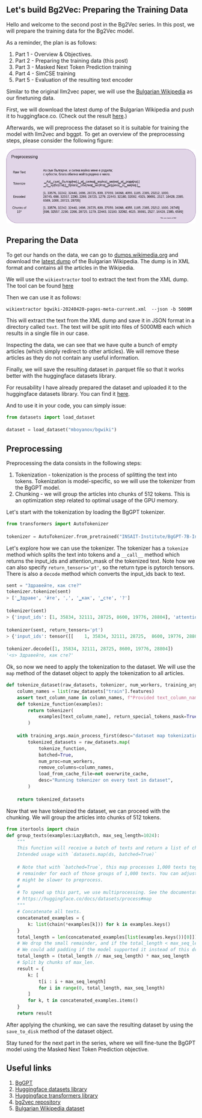## Let's build Bg2Vec: Preparing the Training Data 

Hello and welcome to the second post in the Bg2Vec series. In this post, we will prepare the training data for the Bg2Vec model.

As a reminder, the plan is as follows:

1. Part 1 - Overview & Objectives. 
2. Part 2 - Preparing the training data (this post)
3. Part 3 - Masked Next Token Prediction training
4. Part 4 - SimCSE training
5. Part 5 - Evaluation of the resulting text encoder


Similar to the original llm2vec paper, we will use the [Bulgarian Wikipedia](https://bg.wikipedia.org/) as our finetuning data.

First, we will download the latest dump of the Bulgarian Wikipedia and push it to huggingface.co. (Check out the result [here](https://huggingface.co/datasets/mboyanov/bgwiki).)

Afterwards, we will preprocess the dataset so it is suitable for training the model with llm2vec and bggpt. 
To get an overview of the preprocessing steps, please consider the following figure:

![Preprocessing](/images/preprocessing.png)

## Preparing the Data

To get our hands on the data, we can go to [dumps.wikimedia.org](https://dumps.wikimedia.org) and download the [latest dump](https://dumps.wikimedia.org/bgwiki/20240501/) of the Bulgarian Wikipedia. 
The dump is in XML format and contains all the articles in the Wikipedia.

We will use the `wikiextractor` tool to extract the text from the XML dump. The tool can be found [here]()

Then we can use it as follows:

```
wikiextractor bgwiki-20240420-pages-meta-current.xml  --json -b 5000M
```

This will extract the text from the XML dump and save it in JSON format in a directory called `text`. 
The text will be split into files of 5000MB each which results in a single file in our case. 

Inspecting the data, we can see that we have quite a bunch of empty articles (which simply redirect to other articles).
We will remove these articles as they do not contain any useful information.

Finally, we will save the resulting dataset in .parquet file so that it works better with the huggingface datasets library.

For reusability I have already prepared the dataset and uploaded it to the huggingface datasets library. You can find it [here](https://huggingface.co/datasets/mboyanov/bgwiki).

And to use it in your code, you can simply issue:

```python
from datasets import load_dataset

dataset = load_dataset("mboyanov/bgwiki")
```


## Preprocessing

Preprocessing the data consists in the following steps:

1. Tokenization - tokenization is the process of splitting the text into tokens. Tokenization is model-specific, so we will use the tokenizer from the BgGPT model.
2. Chunking - we will group the articles into chunks of 512 tokens. This is an optimization step related to optimal usage of the GPU memory.

Let's start with the tokenization by loading the BgGPT tokenizer.

```python
from transformers import AutoTokenizer

tokenizer = AutoTokenizer.from_pretrained("INSAIT-Institute/BgGPT-7B-Instruct-v0.2")
```

Let's explore how we can use the tokenizer. The tokenizer has a `tokenize` method which splits the text into tokens 
and a `__call__` method which returns the input_ids and attention_mask of the tokenized text. 
Note how we can also specify `return_tensors='pt'`, so the return type is pytorch tensors.
There is also a `decode` method which converts the input_ids back to text.

```python
sent = "Здравейте, как сте?"
tokenizer.tokenize(sent)
> ['▁Здраве', 'йте', ',', '▁как', '▁сте', '?']

tokenizer(sent)
> {'input_ids': [1, 35834, 32111, 28725, 8600, 19776, 28804], 'attention_mask': [1, 1, 1, 1, 1, 1, 1]}

tokenizer(sent, return_tensors='pt')
> {'input_ids': tensor([[    1, 35834, 32111, 28725,  8600, 19776, 28804]]), 'attention_mask': tensor([[1, 1, 1, 1, 1, 1, 1]])}

tokenizer.decode([1, 35834, 32111, 28725, 8600, 19776, 28804])
'<s> Здравейте, как сте?'
```

Ok, so now we need to apply the tokenization to the dataset. We will use the `map` method of the dataset object to apply the tokenization to all articles.

```python
def tokenize_dataset(raw_datasets, tokenizer, num_workers, training_args, text_column_name="text", overwrite_cache=False):
    column_names = list(raw_datasets["train"].features)
    assert text_column_name in column_names, f"Provided text_column_name {text_column_name} not in dataset"
    def tokenize_function(examples):
        return tokenizer(
            examples[text_column_name], return_special_tokens_mask=True
        )

    with training_args.main_process_first(desc="dataset map tokenization"):
        tokenized_datasets = raw_datasets.map(
            tokenize_function,
            batched=True,
            num_proc=num_workers,
            remove_columns=column_names,
            load_from_cache_file=not overwrite_cache,
            desc="Running tokenizer on every text in dataset",
        )
        
    return tokenized_datasets
```

Now that we have tokenized the dataset, we can proceed with the chunking. We will group the articles into chunks of 512 tokens.

```python
from itertools import chain
def group_texts(examples:LazyBatch, max_seq_length=1024):
    """
    This function will receive a batch of texts and return a list of chunks of texts that have length max_seq_length.
    Intended usage with `datasets.map(ds, batched=True)`

    # Note that with `batched=True`, this map processes 1,000 texts together, so group_texts throws away a
    # remainder for each of those groups of 1,000 texts. You can adjust that batch_size here but a higher value
    # might be slower to preprocess.
    #
    # To speed up this part, we use multiprocessing. See the documentation of the map method for more information:
    # https://huggingface.co/docs/datasets/process#map
    """
    # Concatenate all texts.
    concatenated_examples = {
        k: list(chain(*examples[k])) for k in examples.keys()
    }
    total_length = len(concatenated_examples[list(examples.keys())[0]])
    # We drop the small remainder, and if the total_length < max_seq_length  we exclude this batch and return an empty dict.
    # We could add padding if the model supported it instead of this drop, you can customize this part to your needs.
    total_length = (total_length // max_seq_length) * max_seq_length
    # Split by chunks of max_len.
    result = {
        k: [
            t[i : i + max_seq_length]
            for i in range(0, total_length, max_seq_length)
        ]
        for k, t in concatenated_examples.items()
    }
    return result

```

After applying the chunking, we can save the resulting dataset by using the `save_to_disk` method of the dataset object.

Stay tuned for the next part in the series, where we will fine-tune the BgGPT model using the Masked Next Token Prediction objective.

## Useful links

1. [BgGPT](https://bggpt.ai/)
2. [Huggingface datasets library](https://huggingface.co/docs/datasets/)
3. [Huggingface transformers library](https://huggingface.co/transformers/)
4. [bg2vec repository](https://github.com/mboyanov/bg2vec)
5. [Bulgarian Wikipedia dataset](https://huggingface.co/datasets/mboyanov/bgwiki)